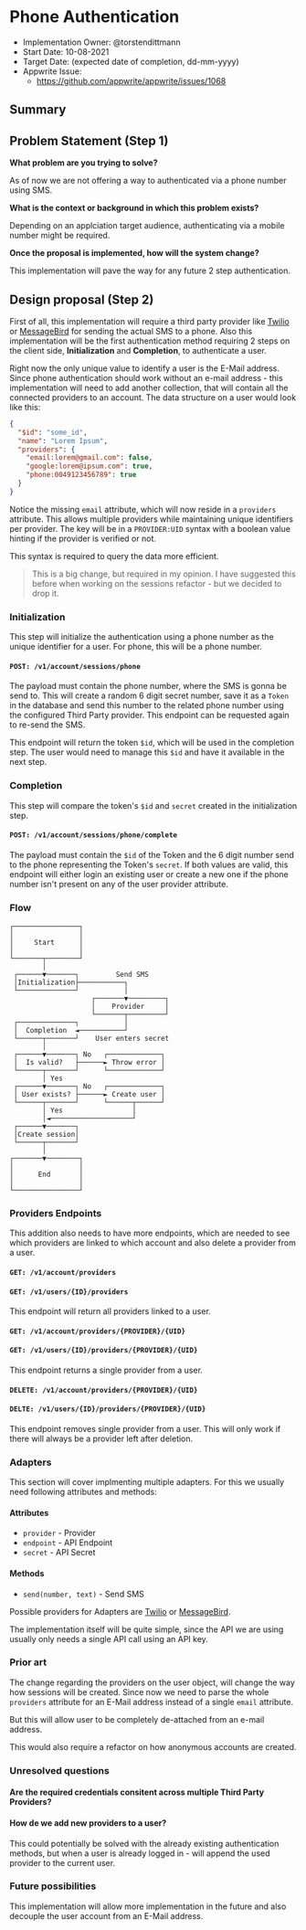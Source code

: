 # Phone Authentication <!-- What do you want to call your `awesome_feature`? -->

- Implementation Owner: @torstendittmann
- Start Date: 10-08-2021
- Target Date: (expected date of completion, dd-mm-yyyy)
- Appwrite Issue:
  - https://github.com/appwrite/appwrite/issues/1068

## Summary

[summary]: #summary

<!-- Brief explanation of the proposed contribution. Write your answer below. -->

## Problem Statement (Step 1)

[problem-statement]: #problem-statement

**What problem are you trying to solve?**

As of now we are not offering a way to authenticated via a phone number using SMS.

**What is the context or background in which this problem exists?**

Depending on an applciation target audience, authenticating via a mobile number might be required.

**Once the proposal is implemented, how will the system change?**

This implementation will pave the way for any future 2 step authentication.

## Design proposal (Step 2)

[design-proposal]: #design-proposal

First of all, this implementation will require a third party provider like [Twilio](https://twilio.com/) or [MessageBird](https://messagebird.com/) for sending the actual SMS to a phone. Also this implementation will be the first authentication method requiring 2 steps on the client side, **Initialization** and **Completion**, to authenticate a user.

Right now the only unique value to identify a user is the E-Mail address. Since phone authentication should work without an e-mail address - this implementation will need to add another collection, that will contain all the connected providers to an account. The data structure on a user would look like this:

```json
{
  "$id": "some_id",
  "name": "Lorem Ipsum",
  "providers": {
    "email:lorem@gmail.com": false,
    "google:lorem@ipsum.com": true,
    "phone:0049123456789": true
  }
}
```

Notice the missing `email` attribute, which will now reside in a `providers` attribute. This allows multiple providers while maintaining unique identifiers per provider. The key will be in a `PROVIDER:UID` syntax with a boolean value hinting if the provider is verified or not.

This syntax is required to query the data more efficient.

> This is a big change, but required in my opinion. I have suggested this before when working on the sessions refactor - but we decided to drop it.
### Initialization

This step will initialize the authentication using a phone number as the unique identifier for a user. For phone, this will be a phone number.

#### `POST: /v1/account/sessions/phone`

The payload must contain the phone number, where the SMS is gonna be send to. This will create a random 6 digit secret number, save it as a `Token` in the database and send this number to the related phone number using the configured Third Party provider. This endpoint can be requested again to re-send the SMS.

This endpoint will return the token `$id`, which will be used in the completion step. The user would need to manage this `$id` and have it available in the next step.

### Completion

This step will compare the token's `$id` and `secret` created in the initialization step. 
#### `POST: /v1/account/sessions/phone/complete`

The payload must contain the `$id` of the Token and the 6 digit number send to the phone representing the Token's `secret`. If both values are valid, this endpoint will either login an existing user or create a new one if the phone number isn't present on any of the user provider attribute.

### Flow
```
┌────────────────┐
│                │
│     Start      │
│                │
└───────┬────────┘
        │
 ┌──────▼───────┐         Send SMS
 │Initialization├───────────┐
 └──────────────┘           │
                    ┌───────▼─────────┐
                    │    Provider     │
                    └───────┬─────────┘
 ┌──────────────┐           │
 │  Completion  ◄───────────┘
 └──────┬───────┘    User enters secret
        │
 ┌──────▼───────┐ No   ┌─────────────┐
 │  Is valid?   ├──────► Throw error │
 └──────┬───────┘      └─────────────┘
        │ Yes
 ┌──────▼───────┐ No   ┌─────────────┐
 │ User exists? ├──────► Create user │
 └──────┬───────┘      └──────┬──────┘
        │ Yes                 │
        │◄────────────────────┘
 ┌──────▼───────┐
 │Create session│
 └──────┬───────┘
        │
┌───────▼────────┐
│                │
│      End       │
│                │
└────────────────┘
```

### Providers Endpoints

This addition also needs to have more endpoints, which are needed to see which providers are linked to which account and also delete a provider from a user.

#### `GET: /v1/account/providers`
#### `GET: /v1/users/{ID}/providers`

This endpoint will return all providers linked to a user.

#### `GET: /v1/account/providers/{PROVIDER}/{UID}`
#### `GET: /v1/users/{ID}/providers/{PROVIDER}/{UID}`

This endpoint returns a single provider from a user.

#### `DELETE: /v1/account/providers/{PROVIDER}/{UID}`
#### `DELTE: /v1/users/{ID}/providers/{PROVIDER}/{UID}`

This endpoint removes single provider from a user. This will only work if there will always be a provider left after deletion.

### Adapters

This section will cover implmenting multiple adapters. For this we usually need following attributes and methods:

#### Attributes
- `provider` - Provider
- `endpoint` - API Endpoint
- `secret` - API Secret

#### Methods
- `send(number, text)` - Send SMS

Possible providers for Adapters are [Twilio](https://twilio.com/) or [MessageBird](https://messagebird.com/).

The implementation itself will be quite simple, since the API we are using usually only needs a single API call using an API key.

<!--
This is the technical portion of the RFC. Explain the design in sufficient detail keeping in mind the following:

- Its interaction with other parts of the system is clear
- It is reasonably clear how the contribution would be implemented
- Dependencies on libraries, tools, projects or work that isn't yet complete
- New API routes that need to be created or modifications to the existing routes (if needed)
- Any breaking changes and ways in which we can ensure backward compatibility.
- Use Cases
- Goals
- Deliverables
- Changes to documentation
- Ways to scale the solution

Ensure that you include examples, code-snippets etc. to allow the community to understand the proposed solution. **It would be best if the examples use naming conventions that you intend to use during the actual implementation so that changes can be suggested early on during the development.**

Write your answer below.

-->

### Prior art

[prior-art]: #prior-art

The change regarding the providers on the user object, will change the way how sessions will be created. Since now we need to parse the whole `providers` attribute for an E-Mail address instead of a single `email` attribute.

But this will allow user to be completely de-attached from an e-mail address.

This would also require a refactor on how anonymous accounts are created.

<!--

Discuss prior art, both the good and the bad, in relation to this proposal. A
few examples of what this can include are:

- Does this functionality exist in other software and what experience has their
  community had?
- For other teams: What lessons can we learn from what other communities have
  done here?
- Papers: Are there any published papers or great posts that discuss this? If
  you have some relevant papers to refer to, this can serve as a more detailed
  theoretical background.

This section is intended to encourage you as an author to think about the
lessons from other software, provide readers of your RFC with a fuller picture.
If there is no prior art, that is fine - your ideas are interesting to us
whether they are brand new or if it is an adaptation from other software.

Write your answer below.
-->

### Unresolved questions

[unresolved-questions]: #unresolved-questions

<!-- What parts of the design do you expect to resolve through the RFC process before this gets merged? -->

#### Are the required credentials consitent across multiple Third Party Providers?

#### How de we add new providers to a user?

This could potentially be solved with the already existing authentication methods, but when a user is already logged in - will append the used provider to the current user.

### Future possibilities

[future-possibilities]: #future-possibilities

<!-- This is also a good place to "dump ideas", if they are out of scope for the RFC you are writing but otherwise related. -->

This implementation will allow more implementation in the future and also decouple the user account from an E-Mail address.
